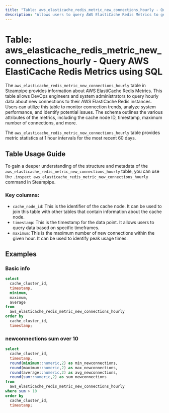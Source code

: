 ```yaml
---
title: "Table: aws_elasticache_redis_metric_new_connections_hourly - Query AWS ElastiCache Redis Metrics using SQL"
description: "Allows users to query AWS ElastiCache Redis Metrics to get hourly data on new connections."
---
```


# Table: aws_elasticache_redis_metric_new_connections_hourly - Query AWS ElastiCache Redis Metrics using SQL

The `aws_elasticache_redis_metric_new_connections_hourly` table in Steampipe provides information about AWS ElastiCache Redis Metrics. This table allows DevOps engineers and system administrators to query hourly data about new connections to their AWS ElastiCache Redis instances. Users can utilize this table to monitor connection trends, analyze system performance, and identify potential issues. The schema outlines the various attributes of the metrics, including the cache node ID, timestamp, maximum number of connections, and more.

The `aws_elasticache_redis_metric_new_connections_hourly` table provides metric statistics at 1 hour intervals for the most recent 60 days.

## Table Usage Guide

To gain a deeper understanding of the structure and metadata of the `aws_elasticache_redis_metric_new_connections_hourly` table, you can use the `.inspect aws_elasticache_redis_metric_new_connections_hourly` command in Steampipe.

### Key columns:

- `cache_node_id`: This is the identifier of the cache node. It can be used to join this table with other tables that contain information about the cache node.
- `timestamp`: This is the timestamp for the data point. It allows users to query data based on specific timeframes.
- `maximum`: This is the maximum number of new connections within the given hour. It can be used to identify peak usage times.

## Examples

### Basic info

```sql
select
  cache_cluster_id,
  timestamp,
  minimum,
  maximum,
  average
from
  aws_elasticache_redis_metric_new_connections_hourly
order by
  cache_cluster_id,
  timestamp;
```

### newconnections sum over 10

```sql
select
  cache_cluster_id,
  timestamp,
  round(minimum::numeric,2) as min_newconnections,
  round(maximum::numeric,2) as max_newconnections,
  round(average::numeric,2) as avg_newconnections,
  round(sum::numeric,2) as sum_newconnections
from
  aws_elasticache_redis_metric_new_connections_hourly
where sum > 10
order by
  cache_cluster_id,
  timestamp;
```